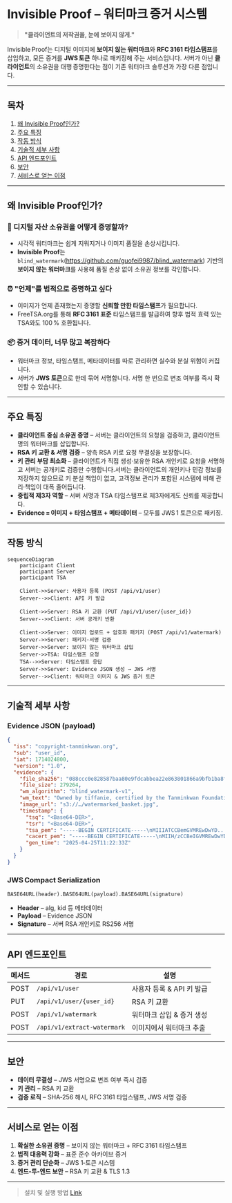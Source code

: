 # Invisible Proof – 워터마크 증거 시스템

> **"클라이언트의 저작권을, 눈에 보이지 않게."**

Invisible Proof는 디지털 이미지에 **보이지 않는 워터마크**와 **RFC 3161 타임스탬프**를 삽입하고, 모든 증거를 **JWS 토큰** 하나로 패키징해 주는 서비스입니다. 서버가 아닌 **클라이언트**의 소유권을 대행 증명한다는 점이 기존 워터마크 솔루션과 가장 다른 점입니다.

---

## 목차
1. [왜 Invisible Proof인가?](#왜-invisible-proof인가)
2. [주요 특징](#주요-특징)
3. [작동 방식](#작동-방식)
4. [기술적 세부 사항](#기술적-세부-사항)
5. [API 엔드포인트](#api-엔드포인트)
6. [보안](#보안)
7. [서비스로 얻는 이점](#서비스로-얻는-이점)

---

## 왜 Invisible Proof인가?

### 📸 디지털 자산 소유권을 어떻게 증명할까?
- 시각적 워터마크는 쉽게 지워지거나 이미지 품질을 손상시킵니다.
- **Invisible Proof**는 `blind_watermark`(https://github.com/guofei9987/blind_watermark) 기반의 **보이지 않는 워터마크**를 사용해 품질 손상 없이 소유권 정보를 각인합니다.

### ⏰ "언제"를 법적으로 증명하고 싶다
- 이미지가 언제 존재했는지 증명할 **신뢰할 만한 타임스탬프**가 필요합니다.
- FreeTSA.org를 통해 **RFC 3161 표준** 타임스탬프를 발급하여 향후 법적 효력 있는 TSA와도 100 % 호환됩니다.

### 📦 증거 데이터, 너무 많고 복잡하다
- 워터마크 정보, 타임스탬프, 메타데이터를 따로 관리하면 실수와 분실 위험이 커집니다.
- 서버가 **JWS 토큰**으로 한데 묶어 서명합니다. 서명 한 번으로 변조 여부를 즉시 확인할 수 있습니다.

---

## 주요 특징
- **클라이언트 중심 소유권 증명** – 서버는 클라이언트의 요청을 검증하고, 클라이언트 명의 워터마크를 삽입합니다.
- **RSA 키 교환 & 서명 검증** – 양측 RSA 키로 요청 무결성을 보장합니다.
- **키 관리 부담 최소화** – 클라이언트가 직접 생성·보유한 RSA 개인키로 요청을 서명하고 서버는 공개키로 검증만 수행합니다.서버는 클라이언트의 개인키나 민감 정보를 저장하지 않으므로 키 분실 책임이 없고, 고객정보 관리가 포함된 시스템에 비해 관리·책임이 대폭 줄어듭니다.
- **중립적 제3자 역할** – 서버 서명과 TSA 타임스탬프로 제3자에게도 신뢰를 제공합니다.
- **Evidence = 이미지 + 타임스탬프 + 메타데이터** – 모두를 JWS 1 토큰으로 패키징.

---

## 작동 방식

```mermaid
sequenceDiagram
    participant Client
    participant Server
    participant TSA

    Client->>Server: 사용자 등록 (POST /api/v1/user)
    Server-->>Client: API 키 발급

    Client->>Server: RSA 키 교환 (PUT /api/v1/user/{user_id})
    Server-->>Client: 서버 공개키 반환

    Client->>Server: 이미지 업로드 + 암호화 패키지 (POST /api/v1/watermark)
    Server->>Server: 패키지·서명 검증
    Server->>Server: 보이지 않는 워터마크 삽입
    Server->>TSA: 타임스탬프 요청
    TSA-->>Server: 타임스탬프 응답
    Server->>Server: Evidence JSON 생성 → JWS 서명
    Server-->>Client: 워터마크 이미지 & JWS 증거 토큰
```

---

## 기술적 세부 사항

### Evidence JSON (payload)
```json
{
  "iss": "copyright-tanminkwan.org",
  "sub": "user_id",
  "iat": 1714024800,
  "version": "1.0",
  "evidence": {
    "file_sha256": "088ccc0e828587baa80e9fdcabbea22e863801866a9bfb1ba8fd99180ae85e09",
    "file_size": 279264,
    "wm_algorithm": "blind_watermark-v1",
    "wm_text": "Owned by tiffanie, certified by the Tanminkwan Foundation.",
    "image_url": "s3://…/watermarked_basket.jpg",
    "timestamp": {
      "tsq": "<Base64-DER>",
      "tsr": "<Base64-DER>",
      "tsa_pem": "-----BEGIN CERTIFICATE-----\nMIIIATCCBemGVMREwDwYD...",
      "cacert_pem": "-----BEGIN CERTIFICATE-----\nMIIH/zCCBeIGVMREwDwYD...",
      "gen_time": "2025-04-25T11:22:33Z"
    }
  }
}
```

### JWS Compact Serialization
```
BASE64URL(header).BASE64URL(payload).BASE64URL(signature)
```

- **Header** – alg, kid 등 메타데이터
- **Payload** – Evidence JSON
- **Signature** – 서버 RSA 개인키로 RS256 서명

---

## API 엔드포인트

| 메서드 | 경로 | 설명 |
| --- | --- | --- |
| POST | `/api/v1/user` | 사용자 등록 & API 키 발급 |
| PUT | `/api/v1/user/{user_id}` | RSA 키 교환 |
| POST | `/api/v1/watermark` | 워터마크 삽입 & 증거 생성 |
| POST | `/api/v1/extract-watermark` | 이미지에서 워터마크 추출 |

---

## 보안
- **데이터 무결성** – JWS 서명으로 변조 여부 즉시 검증
- **키 관리** – RSA 키 교환
- **검증 로직** – SHA‑256 해시, RFC 3161 타임스탬프, JWS 서명 검증

---

## 서비스로 얻는 이점
1. **확실한 소유권 증명** – 보이지 않는 워터마크 + RFC 3161 타임스탬프
2. **법적 대응력 강화** – 표준 준수 아카이브 증거
3. **증거 관리 단순화** – JWS 1‑토큰 시스템
4. **엔드‑투‑엔드 보안** – RSA 키 교환 & TLS 1.3

---

> 설치 및 실행 방법 [Link](./installation_n_run.md)

